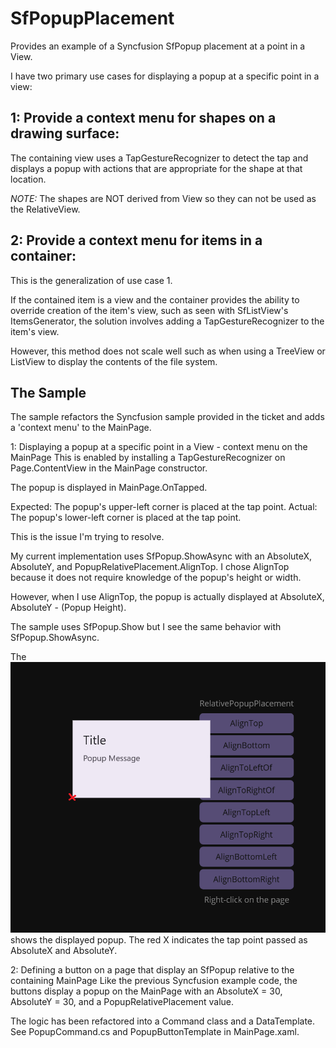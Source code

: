 # SfPopupPlacement
Provides an example of a Syncfusion SfPopup placement at a point in a View.

I have two primary use cases for displaying a popup at a specific point in a view:

## 1: Provide a context menu for shapes on a drawing surface: 

The containing view uses a TapGestureRecognizer to detect the tap and displays a popup
with actions that are appropriate for the shape at that location.  

*NOTE:* The shapes are NOT derived from View so they can not be used as the RelativeView.

## 2: Provide a context menu for items in a container:
This is the generalization of use case 1.

If the contained item is a view and the container provides the ability to override creation
of the item's view, such as seen with SfListView's ItemsGenerator, the solution involves
adding a TapGestureRecognizer to the item's view.

However, this method does not scale well such as when using a TreeView or ListView to display
the contents of the file system.

## The Sample
The sample refactors the Syncfusion sample provided in the ticket and adds a 'context menu'
to the MainPage.

1: Displaying a popup at a specific point in a View - context menu on the MainPage
This is enabled by installing a TapGestureRecognizer on Page.ContentView in
the MainPage constructor.

The popup is displayed in MainPage.OnTapped.

Expected: The popup's upper-left corner is placed at the tap point.
Actual: The popup's lower-left corner is placed at the tap point.

This is the issue I'm trying to resolve.

My current implementation uses SfPopup.ShowAsync with an AbsoluteX, AbsoluteY, and PopupRelativePlacement.AlignTop.
I chose AlignTop because it does not require knowledge of the popup's height or width.

However, when I use AlignTop, the popup is actually displayed at AbsoluteX, AbsoluteY - (Popup Height).

The sample uses SfPopup.Show but I see the same behavior with SfPopup.ShowAsync.

The ![Screen Shot](ScreenShot.png) shows the displayed popup. The 
red X indicates the tap point passed as AbsoluteX and AbsoluteY.

2: Defining a button on a page that display an SfPopup relative to the containing MainPage
Like the previous Syncfusion example code, the buttons display a popup on the MainPage with an AbsoluteX = 30, 
AbsoluteY = 30, and a PopupRelativePlacement value.

The logic has been refactored into a Command class and a DataTemplate.
See PopupCommand.cs and PopupButtonTemplate in MainPage.xaml.






